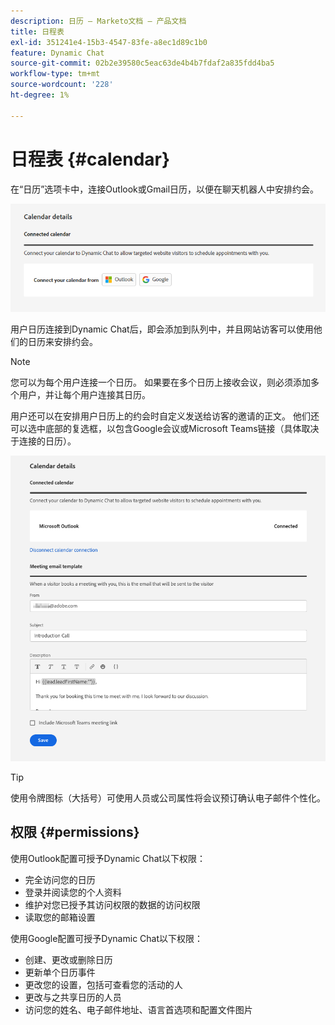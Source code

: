 ```yaml
---
description: 日历 — Marketo文档 — 产品文档
title: 日程表
exl-id: 351241e4-15b3-4547-83fe-a8ec1d89c1b0
feature: Dynamic Chat
source-git-commit: 02b2e39580c5eac63de4b4b7fdaf2a835fdd4ba5
workflow-type: tm+mt
source-wordcount: '228'
ht-degree: 1%

---
```


# 日程表 {#calendar}

在“日历”选项卡中，连接Outlook或Gmail日历，以便在聊天机器人中安排约会。

![](assets/calendar-1.png)

用户日历连接到Dynamic Chat后，即会添加到队列中，并且网站访客可以使用他们的日历来安排约会。

>[!NOTE]
>
>您可以为每个用户连接一个日历。 如果要在多个日历上接收会议，则必须添加多个用户，并让每个用户连接其日历。

用户还可以在安排用户日历上的约会时自定义发送给访客的邀请的正文。 他们还可以选中底部的复选框，以包含Google会议或Microsoft Teams链接（具体取决于连接的日历）。

![](assets/calendar-2.png)

>[!TIP]
>
>使用令牌图标（大括号）可使用人员或公司属性将会议预订确认电子邮件个性化。

## 权限 {#permissions}

使用Outlook配置可授予Dynamic Chat以下权限：

* 完全访问您的日历
* 登录并阅读您的个人资料
* 维护对您已授予其访问权限的数据的访问权限
* 读取您的邮箱设置

使用Google配置可授予Dynamic Chat以下权限：

* 创建、更改或删除日历
* 更新单个日历事件
* 更改您的设置，包括可查看您的活动的人
* 更改与之共享日历的人员
* 访问您的姓名、电子邮件地址、语言首选项和配置文件图片
